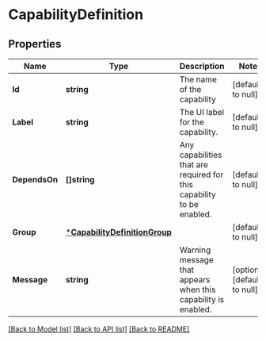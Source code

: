 # CapabilityDefinition

## Properties
Name | Type | Description | Notes
------------ | ------------- | ------------- | -------------
**Id** | **string** | The name of the capability | [default to null]
**Label** | **string** | The UI label for the capability. | [default to null]
**DependsOn** | **[]string** | Any capabilities that are required for this capability to be enabled. | [default to null]
**Group** | [***CapabilityDefinitionGroup**](CapabilityDefinition_group.md) |  | [default to null]
**Message** | **string** | Warning message that appears when this capability is enabled. | [optional] [default to null]

[[Back to Model list]](../README.md#documentation-for-models) [[Back to API list]](../README.md#documentation-for-api-endpoints) [[Back to README]](../README.md)

